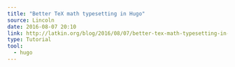 ```yaml
---
title: "Better TeX math typesetting in Hugo"
source: Lincoln
date: 2016-08-07 20:10
link: http://latkin.org/blog/2016/08/07/better-tex-math-typesetting-in-hugo/
type: Tutorial
tool:
  - hugo
---
```






